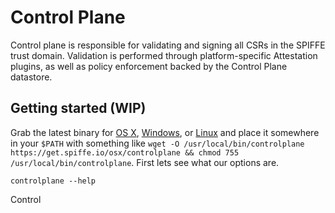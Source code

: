 # Control Plane  
Control plane is responsible for validating and signing all CSRs in the SPIFFE trust domain. Validation is performed through platform-specific Attestation plugins, as well as policy enforcement backed by the Control Plane datastore.



## Getting started (WIP)

Grab the latest binary for [OS X](https://get.spiffe.io/osx/controlplane), [Windows](https://get.spiffe.io/windows/controlplane.exe), 
or [Linux](https://get.spiffe.io/linux/controlplane) and place it somewhere in your `$PATH` with something like `wget -O /usr/local/bin/controlplane https://get.spiffe.io/osx/controlplane && chmod 755 /usr/local/bin/controlplane`. 
First lets see what our options are.

    controlplane --help

Control 